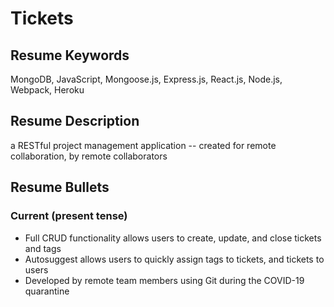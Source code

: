 # Tickets

## Resume Keywords

MongoDB, JavaScript, Mongoose.js, Express.js, React.js, Node.js, Webpack, Heroku

## Resume Description

a RESTful project management application -- created for remote collaboration, by remote collaborators

## Resume Bullets

### Current (present tense)

- Full CRUD functionality allows users to create, update, and close tickets and tags
- Autosuggest allows users to quickly assign tags to tickets, and tickets to users
- Developed by remote team members using Git during the COVID-19 quarantine
